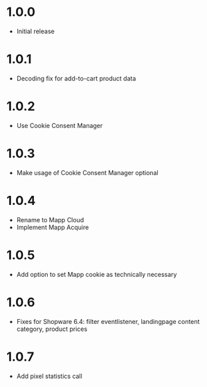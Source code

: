 # 1.0.0
- Initial release
# 1.0.1
- Decoding fix for add-to-cart product data
# 1.0.2
- Use Cookie Consent Manager
# 1.0.3
- Make usage of Cookie Consent Manager optional
# 1.0.4
- Rename to Mapp Cloud
- Implement Mapp Acquire
# 1.0.5
- Add option to set Mapp cookie as technically necessary
# 1.0.6
- Fixes for Shopware 6.4: filter eventlistener, landingpage content category, product prices
# 1.0.7
- Add pixel statistics call

